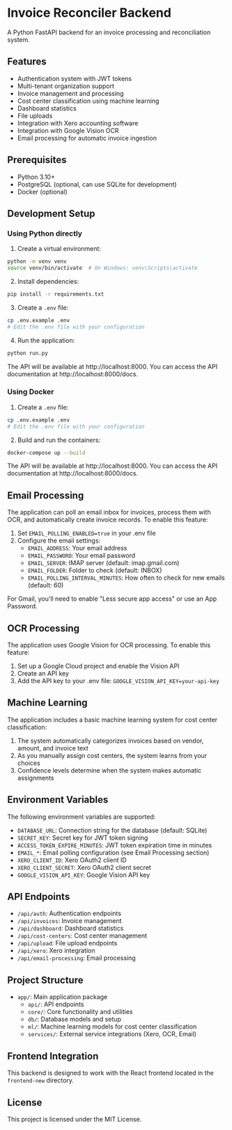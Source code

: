 # Invoice Reconciler Backend

A Python FastAPI backend for an invoice processing and reconciliation system.

## Features

- Authentication system with JWT tokens
- Multi-tenant organization support
- Invoice management and processing
- Cost center classification using machine learning
- Dashboard statistics
- File uploads
- Integration with Xero accounting software
- Integration with Google Vision OCR
- Email processing for automatic invoice ingestion

## Prerequisites

- Python 3.10+
- PostgreSQL (optional, can use SQLite for development)
- Docker (optional)

## Development Setup

### Using Python directly

1. Create a virtual environment:

```bash
python -m venv venv
source venv/bin/activate  # On Windows: venv\Scripts\activate
```

2. Install dependencies:

```bash
pip install -r requirements.txt
```

3. Create a `.env` file:

```bash
cp .env.example .env
# Edit the .env file with your configuration
```

4. Run the application:

```bash
python run.py
```

The API will be available at http://localhost:8000. You can access the API documentation at http://localhost:8000/docs.

### Using Docker

1. Create a `.env` file:

```bash
cp .env.example .env
# Edit the .env file with your configuration
```

2. Build and run the containers:

```bash
docker-compose up --build
```

The API will be available at http://localhost:8000. You can access the API documentation at http://localhost:8000/docs.

## Email Processing

The application can poll an email inbox for invoices, process them with OCR, and automatically create invoice records. To enable this feature:

1. Set `EMAIL_POLLING_ENABLED=true` in your .env file
2. Configure the email settings:
   - `EMAIL_ADDRESS`: Your email address
   - `EMAIL_PASSWORD`: Your email password
   - `EMAIL_SERVER`: IMAP server (default: imap.gmail.com)
   - `EMAIL_FOLDER`: Folder to check (default: INBOX)
   - `EMAIL_POLLING_INTERVAL_MINUTES`: How often to check for new emails (default: 60)

For Gmail, you'll need to enable "Less secure app access" or use an App Password.

## OCR Processing

The application uses Google Vision for OCR processing. To enable this feature:

1. Set up a Google Cloud project and enable the Vision API
2. Create an API key
3. Add the API key to your .env file: `GOOGLE_VISION_API_KEY=your-api-key`

## Machine Learning

The application includes a basic machine learning system for cost center classification:

1. The system automatically categorizes invoices based on vendor, amount, and invoice text
2. As you manually assign cost centers, the system learns from your choices
3. Confidence levels determine when the system makes automatic assignments

## Environment Variables

The following environment variables are supported:

- `DATABASE_URL`: Connection string for the database (default: SQLite)
- `SECRET_KEY`: Secret key for JWT token signing
- `ACCESS_TOKEN_EXPIRE_MINUTES`: JWT token expiration time in minutes
- `EMAIL_*`: Email polling configuration (see Email Processing section)
- `XERO_CLIENT_ID`: Xero OAuth2 client ID
- `XERO_CLIENT_SECRET`: Xero OAuth2 client secret
- `GOOGLE_VISION_API_KEY`: Google Vision API key

## API Endpoints

- `/api/auth`: Authentication endpoints
- `/api/invoices`: Invoice management
- `/api/dashboard`: Dashboard statistics
- `/api/cost-centers`: Cost center management
- `/api/upload`: File upload endpoints
- `/api/xero`: Xero integration
- `/api/email-processing`: Email processing

## Project Structure

- `app/`: Main application package
  - `api/`: API endpoints
  - `core/`: Core functionality and utilities
  - `db/`: Database models and setup
  - `ml/`: Machine learning models for cost center classification
  - `services/`: External service integrations (Xero, OCR, Email)

## Frontend Integration

This backend is designed to work with the React frontend located in the `frontend-new` directory.

## License

This project is licensed under the MIT License. 